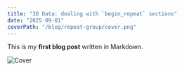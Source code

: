 ```yaml
---
title: "3D Data: dealing with `begin_repeat` sections"
date: "2025-09-01"
coverPath: "/blog/repeat-group/cover.png"
---
```


This is my **first blog post** written in Markdown.

![Cover](/blog/repeat-group/cover.png)